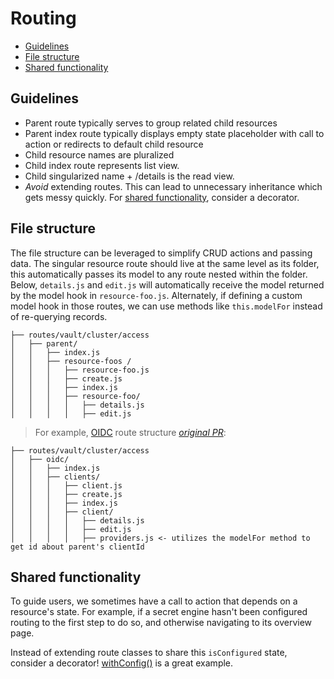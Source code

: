 # Routing

<!-- START doctoc generated TOC please keep comment here to allow auto update -->
<!-- DON'T EDIT THIS SECTION, INSTEAD RE-RUN doctoc TO UPDATE -->

- [Guidelines](#guidelines)
- [File structure](#file-structure)
- [Shared functionality](#shared-functionality)

<!-- END doctoc generated TOC please keep comment here to allow auto update -->

## Guidelines

- Parent route typically serves to group related child resources
- Parent index route typically displays empty state placeholder with call to action or redirects to default child resource
- Child resource names are pluralized
- Child index route represents list view.
- Child singularized name + /details is the read view.
- _Avoid_ extending routes. This can lead to unnecessary inheritance which gets messy quickly. For [shared functionality](#shared-functionality), consider a decorator.

## File structure

The file structure can be leveraged to simplify CRUD actions and passing data. The singular resource route should live at the same level as its folder, this automatically passes its model to any route nested within the folder.
Below, `details.js` and `edit.js` will automatically receive the model returned by the model hook in `resource-foo.js`. Alternately, if defining a custom model hook in those routes, we can use methods like `this.modelFor` instead of re-querying records.

```
├── routes/vault/cluster/access
│   ├── parent/
│   │   ├── index.js
│   │   ├── resource-foos /
│   │   │   ├── resource-foo.js
│   │   │   ├── create.js
│   │   │   ├── index.js
│   │   │   ├── resource-foo/
│   │   │   │   ├── details.js
│   │   │   │   ├── edit.js
```

> For example, [OIDC](../app/routes/vault/cluster/access/oidc/) route structure [_original PR_](https://github.com/hashicorp/vault/pull/16028):

```
├── routes/vault/cluster/access
│   ├── oidc/
│   │   ├── index.js
│   │   ├── clients/
│   │   │   ├── client.js
│   │   │   ├── create.js
│   │   │   ├── index.js
│   │   │   ├── client/
│   │   │   │   ├── details.js
│   │   │   │   ├── edit.js
│   │   │   │   ├── providers.js <- utilizes the modelFor method to get id about parent's clientId
```

## Shared functionality

To guide users, we sometimes have a call to action that depends on a resource's state. For example, if a secret engine hasn't been configured routing to the first step to do so, and otherwise navigating to its overview page.

Instead of extending route classes to share this `isConfigured` state, consider a decorator! [withConfig()](../../ui/lib/kubernetes/addon/decorators/fetch-config.js) is a great example.
